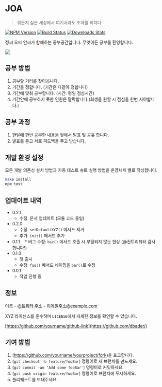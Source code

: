 # JOA
> 뭐든지 싫은 세상에서 여기서라도 조아를 외치다

[![NPM Version][npm-image]][npm-url]
[![Build Status][travis-image]][travis-url]
[![Downloads Stats][npm-downloads]][npm-url]

정씨 오씨 안씨가 함께하는 공부공간입니다.
무엇이든 공부를 환영합니다.

![](../header.png)

## 공부 방법

1. 공부할 거리를 찾아옵니다.
2. 기간을 정합니다. (기간은 다같이 정합니다)
3. 기간에 맞춰 공부합니다. (시간: 평일 점심시간)
4. 기간안에 공부하지 못한 인원은 탈락합니다.(회생을 원할 시 점심을 한번 사야합니다.)

## 공부 과정

1. 한달에 한번 공부한 내용을 앞에서 발표 및 공유 합니다.
2. 발표를 듣고 서로 피드백을 주고 받습니다.

## 개발 환경 설정

모든 개발 의존성 설치 방법과 자동 테스트 슈트 실행 방법을 운영체제 별로 작성합니다.

```sh
make install
npm test
```

## 업데이트 내역

* 0.2.1
    * 수정: 문서 업데이트 (모듈 코드 동일)
* 0.2.0
    * 수정: `setDefaultXYZ()` 메서드 제거
    * 추가: `init()` 메서드 추가
* 0.1.1
    * 버그 수정: `baz()` 메서드 호출 시 부팅되지 않는 현상 (@컨트리뷰터 감사합니다!)
* 0.1.0
    * 첫 출시
    * 수정: `foo()` 메서드 네이밍을 `bar()`로 수정
* 0.0.1
    * 작업 진행 중

## 정보

이름 – [@트위터 주소](https://twitter.com/dbader_org) – 이메일주소@example.com

XYZ 라이센스를 준수하며 ``LICENSE``에서 자세한 정보를 확인할 수 있습니다.

[https://github.com/yourname/github-link](https://github.com/dbader/)

## 기여 방법

1. (<https://github.com/yourname/yourproject/fork>)을 포크합니다.
2. (`git checkout -b feature/fooBar`) 명령어로 새 브랜치를 만드세요.
3. (`git commit -am 'Add some fooBar'`) 명령어로 커밋하세요.
4. (`git push origin feature/fooBar`) 명령어로 브랜치에 푸시하세요. 
5. 풀리퀘스트를 보내주세요.

<!-- Markdown link & img dfn's -->
[npm-image]: https://img.shields.io/npm/v/datadog-metrics.svg?style=flat-square
[npm-url]: https://npmjs.org/package/datadog-metrics
[npm-downloads]: https://img.shields.io/npm/dm/datadog-metrics.svg?style=flat-square
[travis-image]: https://img.shields.io/travis/dbader/node-datadog-metrics/master.svg?style=flat-square
[travis-url]: https://travis-ci.org/dbader/node-datadog-metrics
[wiki]: https://github.com/yourname/yourproject/wiki
